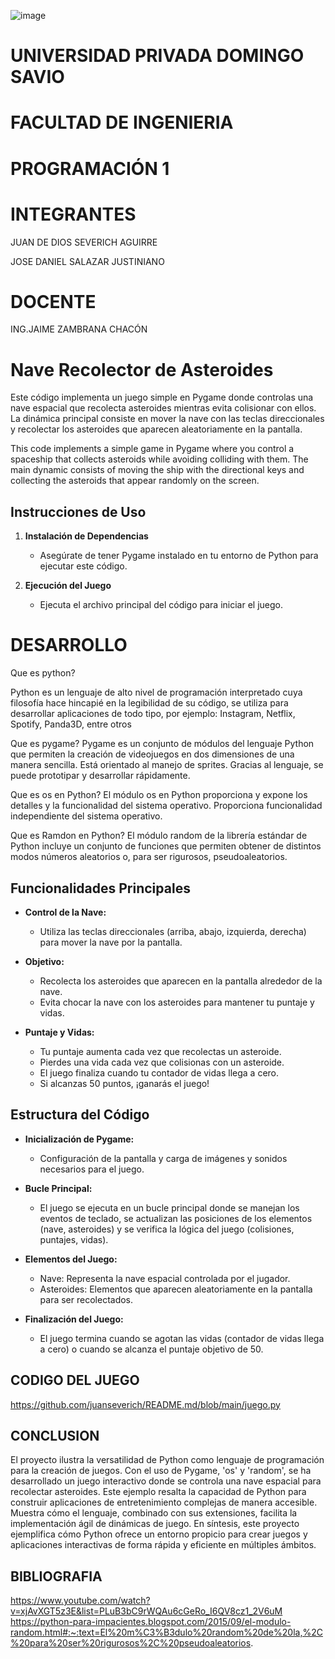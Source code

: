 ![image](https://github.com/juanseverich/README.md/assets/151221322/c6443b90-c6c1-4fab-a7a3-998f719b9334)

# UNIVERSIDAD PRIVADA DOMINGO SAVIO
# FACULTAD DE INGENIERIA

# PROGRAMACIÓN 1
# INTEGRANTES
JUAN DE DIOS SEVERICH AGUIRRE

JOSE DANIEL SALAZAR JUSTINIANO
# DOCENTE
ING.JAIME ZAMBRANA CHACÓN

# Nave Recolector de Asteroides

Este código implementa un juego simple en Pygame donde controlas una nave espacial que recolecta asteroides mientras evita colisionar con ellos. La dinámica principal consiste en mover la nave con las teclas direccionales y recolectar los asteroides que aparecen aleatoriamente en la pantalla.

This code implements a simple game in Pygame where you control a spaceship that collects asteroids while avoiding colliding with them. The main dynamic consists of moving the ship with the directional keys and collecting the asteroids that appear randomly on the screen.

## Instrucciones de Uso

1. **Instalación de Dependencias**
   - Asegúrate de tener Pygame instalado en tu entorno de Python para ejecutar este código.

2. **Ejecución del Juego**
   - Ejecuta el archivo principal del código para iniciar el juego.

# DESARROLLO
 Que es python?
 
 Python es un lenguaje de alto nivel de programación interpretado cuya filosofía hace hincapié en la legibilidad de su código, se utiliza 
 para desarrollar aplicaciones de todo tipo, por ejemplo: Instagram, Netflix, Spotify, Panda3D, entre otros

 Que es pygame?
 Pygame es un conjunto de módulos del lenguaje Python que permiten la creación de videojuegos en dos dimensiones de una manera sencilla.
 Está orientado al manejo de sprites. Gracias al lenguaje, se puede prototipar y desarrollar rápidamente.

 Que es os en Python?
 El módulo os en Python proporciona y expone los detalles y la funcionalidad del sistema operativo. Proporciona funcionalidad              independiente del sistema operativo.

 Que es Ramdon en Python?
 El módulo random de la librería estándar de Python incluye un conjunto de funciones que permiten obtener de distintos modos números
 aleatorios o, para ser rigurosos, pseudoaleatorios.
 


## Funcionalidades Principales

- **Control de la Nave:**
  - Utiliza las teclas direccionales (arriba, abajo, izquierda, derecha) para mover la nave por la pantalla.
  
- **Objetivo:**
  - Recolecta los asteroides que aparecen en la pantalla alrededor de la nave.
  - Evita chocar la nave con los asteroides para mantener tu puntaje y vidas.
  
- **Puntaje y Vidas:**
  - Tu puntaje aumenta cada vez que recolectas un asteroide.
  - Pierdes una vida cada vez que colisionas con un asteroide.
  - El juego finaliza cuando tu contador de vidas llega a cero.
  - Si alcanzas 50 puntos, ¡ganarás el juego!

## Estructura del Código

- **Inicialización de Pygame:**
  - Configuración de la pantalla y carga de imágenes y sonidos necesarios para el juego.

- **Bucle Principal:**
  - El juego se ejecuta en un bucle principal donde se manejan los eventos de teclado, se actualizan las posiciones de los elementos (nave, asteroides) y se verifica la lógica del juego (colisiones, puntajes, vidas).

- **Elementos del Juego:**
  - Nave: Representa la nave espacial controlada por el jugador.
  - Asteroides: Elementos que aparecen aleatoriamente en la pantalla para ser recolectados.
  
- **Finalización del Juego:**
  - El juego termina cuando se agotan las vidas (contador de vidas llega a cero) o cuando se alcanza el puntaje objetivo de 50.
## CODIGO DEL JUEGO
   https://github.com/juanseverich/README.md/blob/main/juego.py
## CONCLUSION
El proyecto ilustra la versatilidad de Python como lenguaje de programación para la creación de juegos. Con el uso de Pygame, 'os' y 'random', se ha desarrollado un juego interactivo donde se controla una nave espacial para recolectar asteroides. Este ejemplo resalta la capacidad de Python para construir aplicaciones de entretenimiento complejas de manera accesible. Muestra cómo el lenguaje, combinado con sus extensiones, facilita la implementación ágil de dinámicas de juego. En síntesis, este proyecto ejemplifica cómo Python ofrece un entorno propicio para crear juegos y aplicaciones interactivas de forma rápida y eficiente en múltiples ámbitos.
## BIBLIOGRAFIA
https://www.youtube.com/watch?v=xjAvXGT5z3E&list=PLuB3bC9rWQAu6cGeRo_I6QV8cz1_2V6uM
https://python-para-impacientes.blogspot.com/2015/09/el-modulo-random.html#:~:text=El%20m%C3%B3dulo%20random%20de%20la,%2C%20para%20ser%20rigurosos%2C%20pseudoaleatorios.
